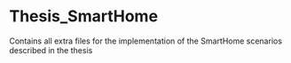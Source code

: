 # Thesis_SmartHome
Contains all extra files for the implementation of the SmartHome scenarios described in the thesis
